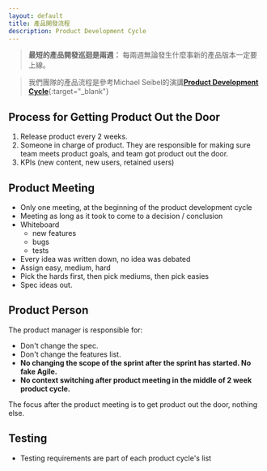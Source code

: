 ```yaml
---
layout: default
title: 產品開發流程
description: Product Development Cycle
---
```


> **最短的產品開發巡迴是兩週：** 每兩週無論發生什麼事新的產品版本一定要上線。

> 我們團隊的產品流程是參考Michael Seibel的演講[**Product Development Cycle**](https://www.youtube.com/watch?v=kzVvjKLdAbk){:target="_blank"}

## Process for Getting Product Out the Door

1. Release product every 2 weeks.
1. Someone in charge of product. They are responsible for making sure team meets product goals, and team got product out the door.
1. KPIs (new content, new users, retained users)

## Product Meeting

* Only one meeting, at the beginning of the product development cycle
* Meeting as long as it took to come to a decision / conclusion
* Whiteboard
  * new features
  * bugs
  * tests
* Every idea was written down, no idea was debated
* Assign easy, medium, hard
* Pick the hards first, then pick mediums, then pick easies
* Spec ideas out.

## Product Person

The product manager is responsible for:

* Don't change the spec.
* Don't change the features list.
* **No changing the scope of the sprint after the sprint has started. No fake Agile.**
* **No context switching after product meeting in the middle of 2 week product cycle.**

The focus after the product meeting is to get product out the door, nothing else.

## Testing

* Testing requirements are part of each product cycle's list